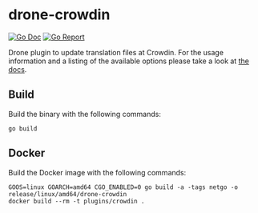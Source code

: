 # drone-crowdin

[![Go Doc](https://godoc.org/github.com/JonasFranzDEV/drone-crowdin?status.svg)](http://godoc.org/github.com//JonasFranzDEV/drone-crowdin)
[![Go Report](https://goreportcard.com/badge/github.com/JonasFranzDEV/drone-crowdin)](https://goreportcard.com/report/github.com//JonasFranzDEV/drone-crowdin)

Drone plugin to update translation files at Crowdin. For the usage information and a listing of the available options please take a look at [the docs](DOCS.md).

## Build

Build the binary with the following commands:

```
go build
```

## Docker

Build the Docker image with the following commands:

```
GOOS=linux GOARCH=amd64 CGO_ENABLED=0 go build -a -tags netgo -o release/linux/amd64/drone-crowdin
docker build --rm -t plugins/crowdin .
```

